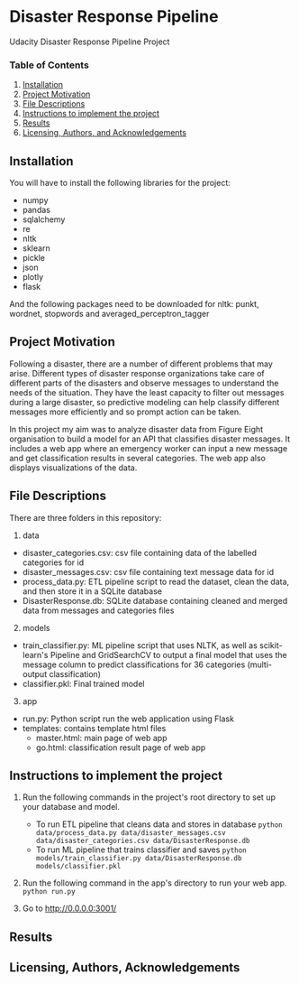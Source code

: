 # Disaster Response Pipeline
Udacity Disaster Response Pipeline Project

### Table of Contents
1. [Installation](#installation)
2. [Project Motivation](#motivation)
3. [File Descriptions](#files)
4. [Instructions to implement the project](#instructions)
5. [Results](#results)
6. [Licensing, Authors, and Acknowledgements](#licensing)

## Installation <a name="installation"></a>
You will have to install the following libraries for the project:
* numpy
* pandas 
* sqlalchemy 
* re
* nltk
* sklearn
* pickle
* json
* plotly
* flask

And the following packages need to be downloaded for nltk:
punkt, wordnet, stopwords and averaged_perceptron_tagger

## Project Motivation<a name="motivation"></a>
Following a disaster, there are a number of different problems that may arise. Different types of disaster response organizations take care of different parts of the disasters and observe messages to understand the needs of the situation. They have the least capacity to filter out messages during a large disaster, so predictive modeling can help classify different messages more efficiently and so prompt action can be taken.

In this project my aim was to analyze disaster data from Figure Eight organisation to build a model for an API that classifies disaster messages. It includes a web app where an emergency worker can input a new message and get classification results in several categories. The web app also displays visualizations of the data. 

## File Descriptions<a name="files"></a>
There are three folders in this repository:

1) data
* disaster_categories.csv: csv file containing data of the labelled categories for id
* disaster_messages.csv: csv file containing text message data for id 
* process_data.py: ETL pipeline script to read the dataset, clean the data, and then store it in a SQLite database
* DisasterResponse.db: SQLite database containing cleaned and merged data from messages and categories files
2) models
* train_classifier.py: ML pipeline script that uses NLTK, as well as scikit-learn's Pipeline and GridSearchCV to output a final model that uses the message column to predict classifications for 36 categories (multi-output classification)
* classifier.pkl: Final trained model
3) app
* run.py: Python script run the web application using Flask
* templates: contains template html files
  - master.html: main page of web app
  - go.html: classification result page of web app

## Instructions to implement the project<a name="instructions"></a>
1. Run the following commands in the project's root directory to set up your database and model.
    - To run ETL pipeline that cleans data and stores in database
        `python data/process_data.py data/disaster_messages.csv data/disaster_categories.csv data/DisasterResponse.db`
    - To run ML pipeline that trains classifier and saves
        `python models/train_classifier.py data/DisasterResponse.db models/classifier.pkl`

2. Run the following command in the app's directory to run your web app.
    `python run.py`

3. Go to http://0.0.0.0:3001/

## Results<a name="results"></a>


## Licensing, Authors, Acknowledgements<a name="licensing"></a>


